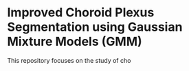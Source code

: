 # Improved Choroid Plexus Segmentation using Gaussian Mixture Models (GMM)

This repository focuses on the study of cho